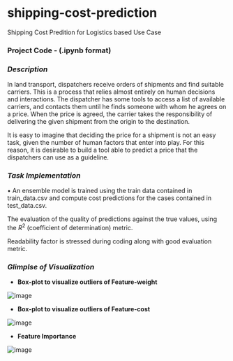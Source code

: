 # shipping-cost-prediction
Shipping Cost Predition for Logistics based Use Case


### Project Code - (.ipynb format)


### ***Description***


In land transport, dispatchers receive orders of shipments and find suitable carriers. This is a
process that relies almost entirely on human decisions and interactions. The dispatcher has
some tools to access a list of available carriers, and contacts them until he finds someone with
whom he agrees on a price. When the price is agreed, the carrier takes the responsibility of
delivering the given shipment from the origin to the destination.

It is easy to imagine that deciding the price for a shipment is not an easy task, given the number
of human factors that enter into play. For this reason, it is desirable to build a tool able to
predict a price that the dispatchers can use as a guideline. 

### ***Task Implementation***
• An ensemble model is trained using the train data contained in train_data.csv and compute cost
predictions for the cases contained in test_data.csv. 


The evaluation of the quality of predictions against the true values, using the $R^2$ (coefficient of determination) metric.

Readability factor is stressed during coding along with good evaluation metric.

### ***Glimplse of Visualization***

* **Box-plot to visualize outliers of Feature-weight**


![image](/images/graph-barplot-histogram-weight.jpg)


* **Box-plot to visualize outliers of Feature-cost**


![image](/images/graph-boxplot-cost.jpg)

* **Feature Importance**


![image](/images/feature_importance_Ada_Boost.jpg)




